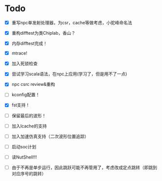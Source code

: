 # Todo

- [x] 重写npc单发射处理器，为csr，cache等做考虑，小驼峰命名法
- [x] 重构difftest为类Chiplab，香山？
- [x] 内存difftest完成！
- [x] mtrace!
- [x] 加入死锁检查
- [x] 尝试学习scala语法，在npc上应用(学习了，但是用不了一点)
- [x] npc csrc review&重构
- [ ] kconfig配置！
- [x] fst支持！
- [ ] 保留最后的波形！
- [ ] 加入Icache的支持
- [ ] 加入加速仿真支持（二次波形位置追踪）
- [ ] 启动soc计划
- [ ] 读NutShell!!!
- [ ] 由于不再是单步运行，因此跳跃可能不再管用了，考虑改成定点跳转（即跳到对应序号的跳转）


